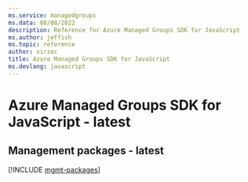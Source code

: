 ```yaml
---
ms.service: managedgroups
ms.data: 08/08/2022
description: Reference for Azure Managed Groups SDK for JavaScript
ms.author: jeffish
ms.topic: reference
author: xirzec
title: Azure Managed Groups SDK for JavaScript
ms.devlang: javascript
---
```

# Azure Managed Groups SDK for JavaScript - latest

## Management packages - latest
[!INCLUDE [mgmt-packages](managed-groups-mgmt-index.md)]